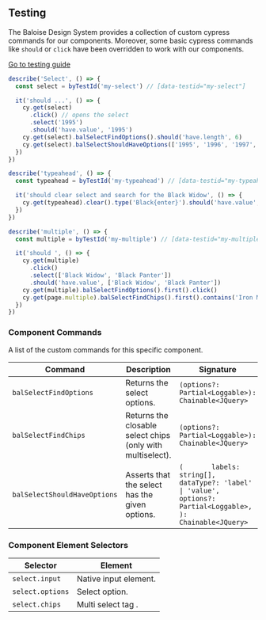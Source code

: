 ## Testing

The Baloise Design System provides a collection of custom cypress commands for our components. Moreover, some basic cypress commands like `should` or `click` have been overridden to work with our components.

<a class="button is-primary" href="../?path=/docs/development-testing--page">Go to testing guide</a>

<!-- START: human documentation -->

```typescript
describe('Select', () => {
  const select = byTestId('my-select') // [data-testid="my-select"]

  it('should ...', () => {
    cy.get(select)
      .click() // opens the select
      .select('1995')
      .should('have.value', '1995')
    cy.get(select).balSelectFindOptions().should('have.length', 6)
    cy.get(select).balSelectShouldHaveOptions(['1995', '1996', '1997', '1998', '1999', '2000'])
  })
})

describe('typeahead', () => {
  const typeahead = byTestId('my-typeahead') // [data-testid="my-typeahead"]

  it('should clear select and search for the Black Widow', () => {
    cy.get(typeahead).clear().type('Black{enter}').should('have.value', 'Black Widow')
  })
})

describe('multiple', () => {
  const multiple = byTestId('my-multiple') // [data-testid="my-multiple"]

  it('should ', () => {
    cy.get(multiple)
      .click()
      .select(['Black Widow', 'Black Panter'])
      .should('have.value', ['Black Widow', 'Black Panter'])
    cy.get(multiple).balSelectFindOptions().first().click()
    cy.get(page.multiple).balSelectFindChips().first().contains('Iron Man').click() // clicks the chip to remove the selection
  })
})
```

<!-- END: human documentation -->

### Component Commands

A list of the custom commands for this specific component.

| Command                      | Description                                                | Signature                                                                                                                    |
| ---------------------------- | ---------------------------------------------------------- | ---------------------------------------------------------------------------------------------------------------------------- |
| `balSelectFindOptions`       | Returns the select options.                                | `(options?: Partial<Loggable>): Chainable<JQuery>`                                                                           |
| `balSelectFindChips`         | Returns the closable select chips (only with multiselect). | `(options?: Partial<Loggable>): Chainable<JQuery>`                                                                           |
| `balSelectShouldHaveOptions` | Asserts that the select has the given options.             | `(       labels: string[],       dataType?: 'label' \| 'value',       options?: Partial<Loggable>,     ): Chainable<JQuery>` |


### Component Element Selectors

| Selector         | Element               |
| ---------------- | --------------------- |
| `select.input`   | Native input element. |
| `select.options` | Select option.        |
| `select.chips`   | Multi select tag .    |

